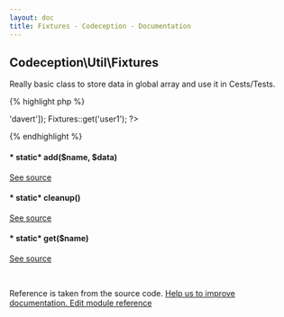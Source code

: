 ```yaml
---
layout: doc
title: Fixtures - Codeception - Documentation
---
```



## Codeception\Util\Fixtures



Really basic class to store data in global array and use it in Cests/Tests.

{% highlight php %}

<?php
Fixtures::add('user1', ['name' => 'davert']);
Fixtures::get('user1');

?>

{% endhighlight %}



#### * static* add($name, $data) 

[See source](https://github.com/Codeception/Codeception/blob/2.2/src/Codeception/Util/Fixtures.php#L20)

#### * static* cleanup() 

[See source](https://github.com/Codeception/Codeception/blob/2.2/src/Codeception/Util/Fixtures.php#L34)

#### * static* get($name) 

[See source](https://github.com/Codeception/Codeception/blob/2.2/src/Codeception/Util/Fixtures.php#L25)

<p>&nbsp;</p><div class="alert alert-warning">Reference is taken from the source code. <a href="https://github.com/Codeception/Codeception/blob/2.2/src/Codeception/Util/Fixtures.php">Help us to improve documentation. Edit module reference</a></div>
